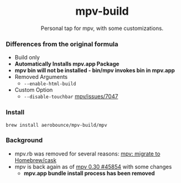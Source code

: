 <h1 align="center">mpv-build</h1>
<p align="center">Personal tap for mpv, with some customizations.</p>

### Differences from the original formula
- Build only
- **Automatically Installs mpv.app Package**
- **mpv bin will not be installed - bin/mpv invokes bin in mpv.app**
- Removed Arguments
    - `--enable-html-build`
- Custom Option
    - `--disable-touchbar` [mpv/issues/7047](https://github.com/mpv-player/mpv/issues/7047)

### Install
```
brew install aerobounce/mpv-build/mpv
```

### Background
- mpv.rb was removed for several reasons: [mpv: migrate to Homebrew/cask](https://github.com/Homebrew/homebrew-core/commit/41444d526c40b93069b7f0c5414539deb0534179)
- mpv is back again as of [mpv 0.30 #45854](https://github.com/Homebrew/homebrew-core/pull/45854) with some changes
  - **mpv.app bundle install process has been removed**
